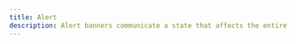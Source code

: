 ```yaml
---
title: Alert
description: Alert banners communicate a state that affects the entire system, not just a feature or page. It persists over a session and appears without the user initiating the action.
---
```

